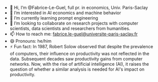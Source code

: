 - 👋 Hi, I’m @Fabrice-Le-Guel, full pr. in economics, Univ. Paris-Saclay
- 👀 I’m interested in AI economics and machine behavior
- 🌱 I’m currently learning prompt engineering
- 💞️ I’m looking to collaborate on research projects with computer scientists, data scientists and researchers from humanities.
- 📫 How to reach me: fabrice.le-guel@universite-paris-saclay.fr
- 😄 Pronouns: he/him
- ⚡ Fun fact: In 1987, Robert Solow observed that despite the prevalence of computers, their influence on productivity was not reflected in the data. Subsequent decades saw productivity gains from computer networks. Now, with the rise of artificial intelligence (AI), it raises the question of whether a similar analysis is needed for AI's impact on productivity.

<!---
Fabrice-Le-Guel/Fabrice-Le-Guel is a ✨ special ✨ repository because its `README.md` (this file) appears on your GitHub profile.
You can click the Preview link to take a look at your changes.
--->
